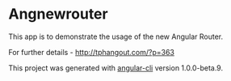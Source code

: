 # Angnewrouter

This app is to demonstrate the usage of the new Angular Router.

For further details - http://tphangout.com/?p=363

This project was generated with [angular-cli](https://github.com/angular/angular-cli) version 1.0.0-beta.9.


